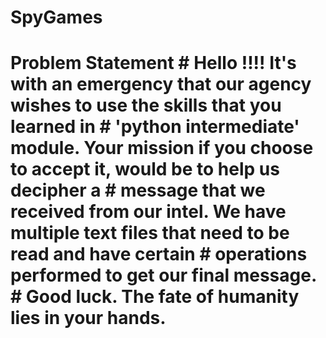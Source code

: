 # SpyGames
# Problem Statement # Hello !!!! It's with an emergency that our agency wishes to use the skills that you learned in # 'python intermediate' module. Your mission if you choose to accept it, would be to help us decipher a  # message that we received from our intel. We have multiple text files that need to be read and have certain # operations performed to get our final message.  # Good luck. The fate of humanity lies in your hands.
